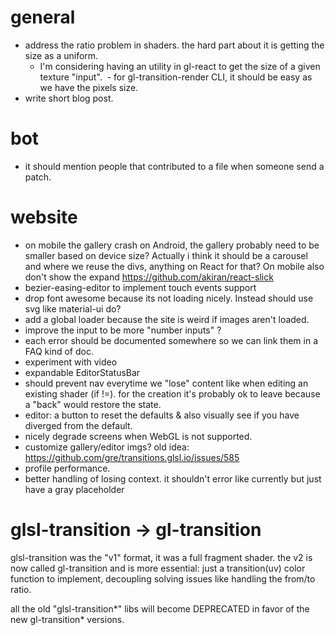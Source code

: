 # general

- address the ratio problem in shaders. the hard part about it is getting the size as a uniform.
  - I'm considering having an utility in gl-react to get the size of a given texture "input".
  - for gl-transition-render CLI, it should be easy as we have the pixels size.
- write short blog post.

# bot

- it should mention people that contributed to a file when someone send a patch.

# website

- on mobile the gallery crash on Android, the gallery probably need to be smaller based on device size? Actually i think it should be a carousel and where we reuse the divs, anything on React for that? On mobile also don't show the expand https://github.com/akiran/react-slick
- bezier-easing-editor to implement touch events support
- drop font awesome because its not loading nicely. Instead should use svg like material-ui do?
- add a global loader because the site is weird if images aren't loaded.
- improve the input to be more "number inputs" ?
- each error should be documented somewhere so we can link them in a FAQ kind of doc.
- experiment with video
- expandable EditorStatusBar
- should prevent nav everytime we "lose" content like when editing an existing shader (if !=). for the creation it's probably ok to leave because a "back" would restore the state.
- editor: a button to reset the defaults & also visually see if you have diverged from the default.
- nicely degrade screens when WebGL is not supported.
- customize gallery/editor imgs? old idea: https://github.com/gre/transitions.glsl.io/issues/585
- profile performance.
- better handling of losing context. it shouldn't error like currently but just have a gray placeholder

# glsl-transition -> gl-transition

glsl-transition was the "v1" format, it was a full fragment shader. the v2 is now called gl-transition and is more essential: just a transition(uv) color function to implement, decoupling solving issues like handling the from/to ratio.

all the old "glsl-transition*" libs will become DEPRECATED in favor of the new gl-transition* versions.
